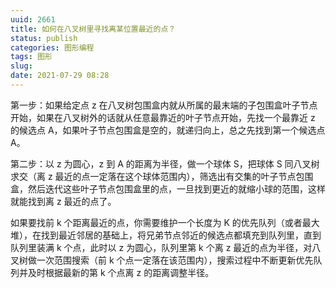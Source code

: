 ```yaml
---
uuid: 2661
title: 如何在八叉树里寻找离某位置最近的点？
status: publish
categories: 图形编程
tags: 图形
slug: 
date: 2021-07-29 08:28
---
```

第一步：如果给定点 z 在八叉树包围盒内就从所属的最末端的子包围盒叶子节点开始，如果在八叉树外的话就从任意最靠近的叶子节点开始，先找一个最靠近 z 的候选点 A，如果叶子节点包围盒是空的，就递归向上，总之先找到第一个候选点 A。

第二步：以 z 为圆心，z 到 A 的距离为半径，做一个球体 S，把球体 S 同八叉树求交（离 z 最近的点一定落在这个球体范围内），筛选出有交集的叶子节点包围盒，然后迭代这些叶子节点包围盒里的点，一旦找到更近的就缩小球的范围，这样就能找到离 z 最近的点了。

如果要找前 k 个距离最近的点，你需要维护一个长度为 K 的优先队列（或者最大堆），在找到最近邻居的基础上，将兄弟节点邻近的候选点都填充到队列里，直到队列里装满 k 个点，此时以 z 为圆心，队列里第 k 个离 z 最近的点为半径，对八叉树做一次范围搜索（前 k 个点一定落在该范围内），搜索过程中不断更新优先队列并及时根据最新的第 k 个点离 z 的距离调整半径。

